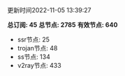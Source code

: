 更新时间2022-11-05 13:39:27

**总订阅: 45**
**总节点: 2785**
**有效节点: 640**
- ssr节点: 25
- trojan节点: 48
- ss节点: 134
- v2ray节点: 433
